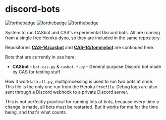 # discord-bots

[![forthebadge](https://forthebadge.com/images/badges/built-with-love.svg)](https://forthebadge.com)
[![forthebadge](https://forthebadge.com/images/badges/fo-real.svg)](https://forthebadge.com)
[![forthebadge](https://forthebadge.com/images/badges/open-source.svg)](https://forthebadge.com)

System to run CASbot and CAS's experimental Discord bots. All are running from a single free Heroku dyno, so they are included in the same repository.

Repositories **[CAS-14/casbot](https://github.com/CAS-14/casbot)** and **[CAS-14/tommybot](https://github.com/CAS-14/tommybot)** are continued here.

Bots that are currently in use here:
* **CASbot** - `bot-cas.py` & `casbot-*.py` - General purpose Discord bot made by CAS for testing stuff

How it works: In `all.py`, multiprocessing is used to run two bots at once. This file is the only one run from the Heroku `Procfile`. Debug logs are also sent through a Discord webhook to a private Discord server.

This is not perfectly practical for running lots of bots, because every time a change is made, all bots must be restarted. But it works for me for the time being, and  that's what counts.

